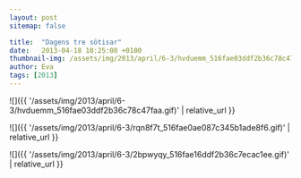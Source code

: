 ```yaml
---
layout: post
sitemap: false

title:  "Dagens tre sötisar"
date:   2013-04-18 10:25:00 +0100
thumbnail-img: /assets/img/2013/april/6-3/hvduemm_516fae03ddf2b36c78c47faa.gif
author: Eva
tags: [2013]
---
```




![]({{ '/assets/img/2013/april/6-3/hvduemm_516fae03ddf2b36c78c47faa.gif)'  | relative_url }}

![]({{ '/assets/img/2013/april/6-3/rqn8f7t_516fae0ae087c345b1ade8f6.gif)'  | relative_url }}

![]({{ '/assets/img/2013/april/6-3/2bpwyqy_516fae16ddf2b36c7ecac1ee.gif)'  | relative_url }}

